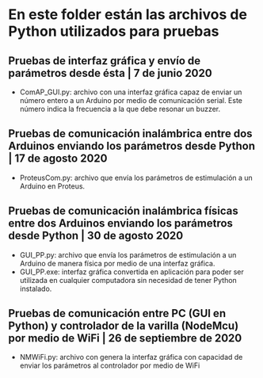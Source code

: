 # En este folder están las archivos de Python utilizados para pruebas

## Pruebas de interfaz gráfica y envío de parámetros desde ésta | 7 de junio 2020

- ComAP_GUI.py: archivo con una interfaz gráfica capaz de enviar un número entero a un Arduino por medio de comunicación serial. Este número indica la frecuencia a la que debe resonar un buzzer. 

## Pruebas de comunicación inalámbrica entre dos Arduinos enviando los parámetros desde Python | 17 de agosto 2020

- ProteusCom.py: archivo que envía los parámetros de estimulación a un Arduino en Proteus. 

## Pruebas de comunicación inalámbrica físicas entre dos Arduinos enviando los parámetros desde Python | 30 de agosto 2020
- GUI_PP.py: archivo que envía los parámetros de estimulación a un Arduino de manera física por medio de una interfaz gráfica.
- GUI_PP.exe: interfaz gráfica convertida en aplicación para poder ser utilizada en cualquier computadora sin necesidad de tener Python instalado. 

## Pruebas de comunicación entre PC (GUI en Python) y controlador de la varilla (NodeMcu) por medio de WiFi | 26 de septiembre de 2020
- NMWiFi.py: archivo con genera la interfaz gráfica con capacidad de enviar los parámetros al controlador por medio de WiFi
